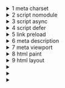 <details>
  <summary>1 meta charset</summary>

  ### 코드
  ```js
  ```
  ### 정답
  ```html
  <meta charset="utf-8" />

  utf-8 인코딩 방식을 이용하여 바이트 스트림을 해석
  ```
</details>


<details>
  <summary>2 script nomodule</summary>

  ### 코드
  ```js
  ```
  ### 정답
  ```html
  <script src="" nomodule></script>
  ```
</details>

<details>
  <summary>3 script async</summary>

  ### 코드
  ```js
  ```
  ### 정답
  ```html
  <script src="" async></script>

  html 파싱과 스크립트 파일 다운로드 동시에 진행 ->
  스크립트 파일 다운로드 완료시 html 파싱 일시 중지, 바로 스크립트 파일 실행 ->
  파일 실행 끝나면 html 파싱 재시작
  ```
</details>

<details>
  <summary>4 script defer</summary>

  ### 코드
  ```js
  ```
  ### 정답
  ```js
  ```
</details>

<details>
  <summary>5 link preload</summary>

  ### 코드
  ```js
  ```
  ### 정답
  ```js
  <link rel="preload" as="font" href="" />
  ```
</details>

<details>
  <summary>6 meta description</summary>

  ### 코드
  ```js
  ```
  ### 정답
  ```js
  ```
</details>

<details>
  <summary>7 meta viewport</summary>

  ### 코드
  ```js
  ```
  ### 정답
  ```js
  ```
</details>

<details>
  <summary>8 html paint</summary>

  ### 코드
  ```js
  ```
  ### 정답
  ```js
  ```
</details>

<details>
  <summary>9 html layout</summary>

  ### 코드
  ```js
  ```
  ### 정답
  ```js
  ```
</details>

<details>
  <summary></summary>

  ### 코드
  ```js
  ```
  ### 정답
  ```js
  ```
</details>

<details>
  <summary></summary>

  ### 코드
  ```js
  ```
  ### 정답
  ```js
  ```
</details>

<details>
  <summary></summary>

  ### 코드
  ```js
  ```
  ### 정답
  ```js
  ```
</details>
